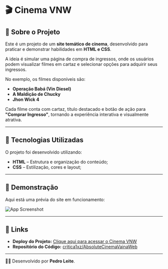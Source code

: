 # 🎬 Cinema VNW  

## 📖 Sobre o Projeto  

Este é um projeto de um **site temático de cinema**, desenvolvido para praticar e demonstrar habilidades em **HTML e CSS**.  

A ideia é simular uma página de compra de ingressos, onde os usuários podem visualizar filmes em cartaz e selecionar opções para adquirir seus ingressos.  

No exemplo, os filmes disponíveis são:  
- **Operação Babá (Vin Diesel)**  
- **A Maldição de Chucky**
- **Jhon Wick 4**  

Cada filme conta com cartaz, título destacado e botão de ação para **"Comprar Ingresso"**, tornando a experiência interativa e visualmente atrativa.  

-----

## 🚀 Tecnologias Utilizadas  

O projeto foi desenvolvido utilizando:  

- **HTML** – Estrutura e organização do conteúdo;  
- **CSS** – Estilização, cores e layout;  

-----

## 📸 Demonstração  

Aqui está uma prévia do site em funcionamento:  

![App Screenshot](https://cdn.discordapp.com/attachments/1397530055055245354/1422921279467687947/image.png?ex=68de6e35&is=68dd1cb5&hm=bd97e6a11d0188761e04c2e5f28f18c4621480c198cabe1b7d5f7f2637c18a06&)

-----

## 🔗 Links  

- **Deploy do Projeto:** [Clique aqui para acessar o Cinema VNW](https://criticalaxz.github.io/AbsoluteCinemaVainaWeb)  
- **Repositório do Código:** [critica1xz/AbsoluteCinemaVainaWeb](https://github.com/CriticalAxZ/AbsoluteCinemaVainaWeb)  

-----

👨‍💻 Desenvolvido por **Pedro Leite**.
